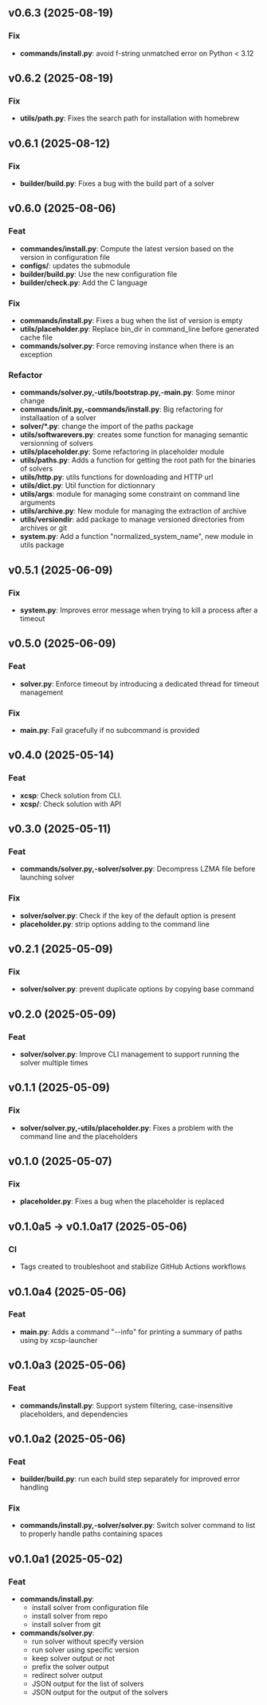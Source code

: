 ## v0.6.3 (2025-08-19)

### Fix

- **commands/install.py**: avoid f-string unmatched error on Python < 3.12

## v0.6.2 (2025-08-19)

### Fix

- **utils/path.py**: Fixes the search path for installation with homebrew

## v0.6.1 (2025-08-12)

### Fix

- **builder/build.py**: Fixes a bug with the build part of a solver

## v0.6.0 (2025-08-06)

### Feat

- **commandes/install.py**: Compute the latest version based on the version in configuration file
- **configs/**: updates the submodule
- **builder/build.py**: Use the new configuration file
- **builder/check.py**: Add the C language

### Fix

- **commands/install.py**: Fixes a bug when the list of version is empty
- **utils/placeholder.py**: Replace bin_dir in command_line before generated cache file
- **commands/solver.py**: Force removing instance when there is an exception

### Refactor

- **commands/solver.py,-utils/bootstrap.py,-main.py**: Some minor change
- **commands/__init__.py,-commands/install.py**: Big refactoring for installaation of a solver
- **solver/*.py**: change the import of the paths package
- **utils/softwarevers.py**: creates some function for managing semantic versionning of solvers
- **utils/placeholder.py**: Some refactoring in placeholder module
- **utils/paths.py**: Adds a function for getting the root path for the binaries of solvers
- **utils/http.py**: utils functions for downloading and HTTP url
- **utils/dict.py**: Util function for dictionnary
- **utils/args**: module for managing some constraint on command line arguments
- **utils/archive.py**: New module for managing the extraction of archive
- **utils/versiondir**: add package to manage versioned directories from archives or git
- **system.py**: Add a function "normalized_system_name", new module in utils package

## v0.5.1 (2025-06-09)

### Fix

- **system.py**: Improves error message when trying to kill a process after a timeout

## v0.5.0 (2025-06-09)

### Feat

- **solver.py**: Enforce timeout by introducing a dedicated thread for timeout management

### Fix

- **main.py**: Fail gracefully if no subcommand is provided

## v0.4.0 (2025-05-14)

### Feat

- **xcsp**: Check solution from CLI.
- **xcsp/**: Check solution with API

## v0.3.0 (2025-05-11)

### Feat

- **commands/solver.py,-solver/solver.py**: Decompress LZMA file before launching solver

### Fix

- **solver/solver.py**: Check if the key of the default option is present
- **placeholder.py**: strip options adding to the command line

## v0.2.1 (2025-05-09)

### Fix

- **solver/solver.py**: prevent duplicate options by copying base command

## v0.2.0 (2025-05-09)

### Feat

- **solver/solver.py**: Improve CLI management to support running the solver multiple times

## v0.1.1 (2025-05-09)

### Fix

- **solver/solver.py,-utils/placeholder.py**: Fixes a problem with the command line and the placeholders

## v0.1.0 (2025-05-07)

### Fix

- **placeholder.py**: Fixes a bug when the placeholder is replaced

## v0.1.0a5 -> v0.1.0a17 (2025-05-06)

### CI

- Tags created to troubleshoot and stabilize GitHub Actions workflows

## v0.1.0a4 (2025-05-06)

### Feat

- **main.py**: Adds a command "--info" for printing a summary of paths using by xcsp-launcher

## v0.1.0a3 (2025-05-06)

### Feat

- **commands/install.py**: Support system filtering, case-insensitive placeholders, and dependencies

## v0.1.0a2 (2025-05-06)

### Feat

- **builder/build.py**: run each build step separately for improved error handling

### Fix

- **commands/install.py,-solver/solver.py**: Switch solver command to list to properly handle paths containing spaces

## v0.1.0a1 (2025-05-02)

### Feat

- **commands/install.py**:
    - install solver from configuration file 
    - install solver from repo 
    - install solver from git
- **commands/solver.py**:
    - run solver without specify version
    - run solver using specific version 
    - keep solver output or not 
    - prefix the solver output
    - redirect solver output 
    - JSON output for the list of solvers
    - JSON output for the output of the solvers 
